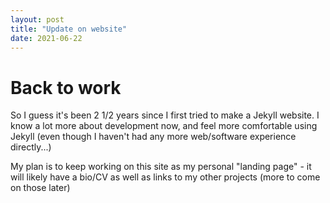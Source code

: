 ```yaml
---
layout: post
title: "Update on website"
date: 2021-06-22
---
```


# Back to work
So I guess it's been 2 1/2 years since I first tried to make a Jekyll website. I know a lot more about development now, and feel more comfortable using Jekyll (even though I haven't had any more web/software experience directly...)

My plan is to keep working on this site as my personal "landing page" - it will likely have a bio/CV as well as links to my other projects (more to come on those later)
